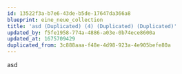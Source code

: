 ```yaml
---
id: 13522f3a-b7e6-43de-b5de-17647da366a8
blueprint: eine_neue_collection
title: 'asd (Duplicated) (4) (Duplicated) (Duplicated)'
updated_by: f5fe1958-774a-4886-a03e-0b74ece8600a
updated_at: 1675709429
duplicated_from: 3c888aaa-f48e-4d98-923a-4e905befe80a
---
```

asd